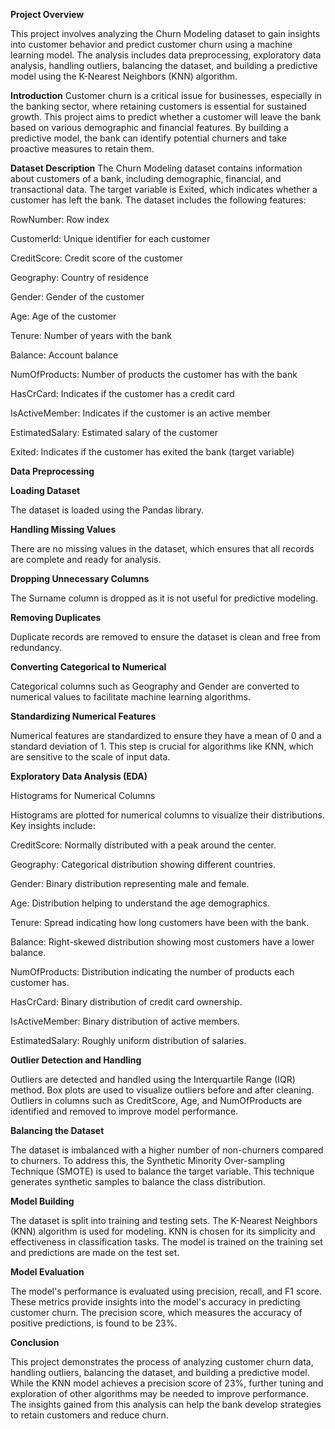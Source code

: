 **Project Overview**

This project involves analyzing the Churn Modeling dataset to gain insights into customer behavior and predict customer churn using a machine learning model. The analysis includes data preprocessing, exploratory data analysis, handling outliers, balancing the dataset, and building a predictive model using the K-Nearest Neighbors (KNN) algorithm.

**Introduction**
Customer churn is a critical issue for businesses, especially in the banking sector, where retaining customers is essential for sustained growth. This project aims to predict whether a customer will leave the bank based on various demographic and financial features. By building a predictive model, the bank can identify potential churners and take proactive measures to retain them.

**Dataset Description**
The Churn Modeling dataset contains information about customers of a bank, including demographic, financial, and transactional data. The target variable is Exited, which indicates whether a customer has left the bank. The dataset includes the following features:

RowNumber: Row index

CustomerId: Unique identifier for each customer

CreditScore: Credit score of the customer

Geography: Country of residence

Gender: Gender of the customer

Age: Age of the customer

Tenure: Number of years with the bank

Balance: Account balance

NumOfProducts: Number of products the customer has with the bank

HasCrCard: Indicates if the customer has a credit card

IsActiveMember: Indicates if the customer is an active member

EstimatedSalary: Estimated salary of the customer

Exited: Indicates if the customer has exited the bank (target variable)

**Data Preprocessing**

**Loading Dataset**

The dataset is loaded using the Pandas library.

**Handling Missing Values**

There are no missing values in the dataset, which ensures that all records are complete and ready for analysis.

**Dropping Unnecessary Columns**

The Surname column is dropped as it is not useful for predictive modeling.

**Removing Duplicates**

Duplicate records are removed to ensure the dataset is clean and free from redundancy.

**Converting Categorical to Numerical**

Categorical columns such as Geography and Gender are converted to numerical values to facilitate machine learning algorithms.

**Standardizing Numerical Features**

Numerical features are standardized to ensure they have a mean of 0 and a standard deviation of 1. This step is crucial for algorithms like KNN, which are sensitive to the scale of input data.

**Exploratory Data Analysis (EDA)**

Histograms for Numerical Columns

Histograms are plotted for numerical columns to visualize their distributions. Key insights include:

CreditScore: Normally distributed with a peak around the center.

Geography: Categorical distribution showing different countries.

Gender: Binary distribution representing male and female.

Age: Distribution helping to understand the age demographics.

Tenure: Spread indicating how long customers have been with the bank.

Balance: Right-skewed distribution showing most customers have a lower balance.

NumOfProducts: Distribution indicating the number of products each customer has.

HasCrCard: Binary distribution of credit card ownership.

IsActiveMember: Binary distribution of active members.

EstimatedSalary: Roughly uniform distribution of salaries.

**Outlier Detection and Handling**

Outliers are detected and handled using the Interquartile Range (IQR) method. Box plots are used to visualize outliers before and after cleaning. Outliers in columns such as CreditScore, Age, and NumOfProducts are identified and removed to improve model performance.

**Balancing the Dataset**

The dataset is imbalanced with a higher number of non-churners compared to churners. To address this, the Synthetic Minority Over-sampling Technique (SMOTE) is used to balance the target variable. This technique generates synthetic samples to balance the class distribution.

**Model Building**

The dataset is split into training and testing sets. The K-Nearest Neighbors (KNN) algorithm is used for modeling. KNN is chosen for its simplicity and effectiveness in classification tasks. The model is trained on the training set and predictions are made on the test set.

**Model Evaluation**

The model's performance is evaluated using precision, recall, and F1 score. These metrics provide insights into the model's accuracy in predicting customer churn. The precision score, which measures the accuracy of positive predictions, is found to be 23%.

**Conclusion**

This project demonstrates the process of analyzing customer churn data, handling outliers, balancing the dataset, and building a predictive model. While the KNN model achieves a precision score of 23%, further tuning and exploration of other algorithms may be needed to improve performance. The insights gained from this analysis can help the bank develop strategies to retain customers and reduce churn.
